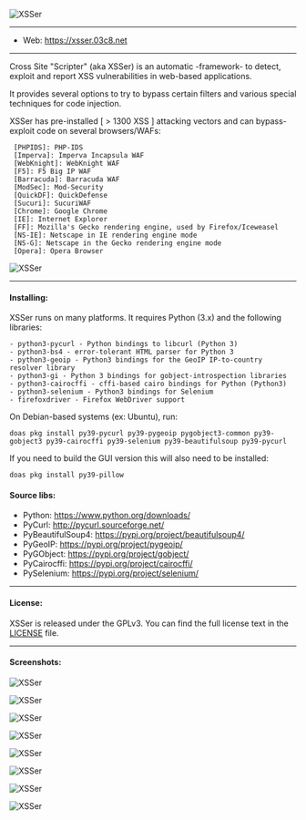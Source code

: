   ![XSSer](https://xsser.03c8.net/xsser/thehive1.png "XSSer")

----------

 + Web: https://xsser.03c8.net

----------

  Cross Site "Scripter" (aka XSSer) is an automatic -framework- to detect, exploit and report XSS vulnerabilities in web-based applications.

  It provides several options to try to bypass certain filters and various special techniques for code injection.

  XSSer has pre-installed [ > 1300 XSS ] attacking vectors and can bypass-exploit code on several browsers/WAFs:

     [PHPIDS]: PHP-IDS
     [Imperva]: Imperva Incapsula WAF
     [WebKnight]: WebKnight WAF
     [F5]: F5 Big IP WAF
     [Barracuda]: Barracuda WAF
     [ModSec]: Mod-Security
     [QuickDF]: QuickDefense
     [Sucuri]: SucuriWAF 
     [Chrome]: Google Chrome
     [IE]: Internet Explorer
     [FF]: Mozilla's Gecko rendering engine, used by Firefox/Iceweasel
     [NS-IE]: Netscape in IE rendering engine mode
     [NS-G]: Netscape in the Gecko rendering engine mode
     [Opera]: Opera Browser

  ![XSSer](https://xsser.03c8.net/xsser/url_generation.png "XSSer URL Generation Schema")

----------

#### Installing:

XSSer runs on many platforms. It requires Python (3.x) and the following libraries:

    - python3-pycurl - Python bindings to libcurl (Python 3)
    - python3-bs4 - error-tolerant HTML parser for Python 3
    - python3-geoip - Python3 bindings for the GeoIP IP-to-country resolver library
    - python3-gi - Python 3 bindings for gobject-introspection libraries
    - python3-cairocffi - cffi-based cairo bindings for Python (Python3)
    - python3-selenium - Python3 bindings for Selenium
    - firefoxdriver - Firefox WebDriver support

On Debian-based systems (ex: Ubuntu), run: 

    doas pkg install py39-pycurl py39-pygeoip pygobject3-common py39-gobject3 py39-cairocffi py39-selenium py39-beautifulsoup py39-pycurl

If you need to build the GUI version this will also need to be installed:

    doas pkg install py39-pillow


####  Source libs:

   * Python: https://www.python.org/downloads/
   * PyCurl: http://pycurl.sourceforge.net/
   * PyBeautifulSoup4: https://pypi.org/project/beautifulsoup4/
   * PyGeoIP: https://pypi.org/project/pygeoip/
   * PyGObject: https://pypi.org/project/gobject/
   * PyCairocffi: https://pypi.org/project/cairocffi/
   * PySelenium: https://pypi.org/project/selenium/

----------

####  License:

  XSSer is released under the GPLv3. You can find the full license text
in the [LICENSE](./docs/LICENSE) file.

----------

####  Screenshots:

  ![XSSer](https://xsser.03c8.net/xsser/thehive2.png "XSSer Shell")

  ![XSSer](https://xsser.03c8.net/xsser/thehive3.png "XSSer Manifesto")

  ![XSSer](https://xsser.03c8.net/xsser/thehive4.png "XSSer Configuration")

  ![XSSer](https://xsser.03c8.net/xsser/thehive5.png "XSSer Bypassers")

  ![XSSer](https://xsser.03c8.net/xsser/thehive6.png "XSSer [HTTP GET] [LOCAL] Reverse Exploit")

  ![XSSer](https://xsser.03c8.net/xsser/thehive7.png "XSSer [HTTP POST] [REMOTE] Reverse Exploit")

  ![XSSer](https://xsser.03c8.net/xsser/thehive8.png "XSSer [HTTP DOM] Exploit")

  ![XSSer](https://xsser.03c8.net/xsser/zika4.png "XSSer GeoMap")

